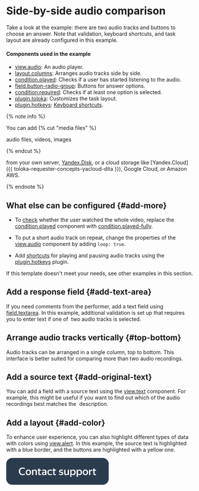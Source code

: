 # Side-by-side audio comparison

Take a look at the example: there are two audio tracks and buttons to choose an answer. Note that validation, keyboard shortcuts, and task layout are already configured in this example.

#### Components used in the example

- [view.audio](../reference/view.audio.md): An audio player.
- [layout.columns](../reference/layout.columns.md): Arranges audio tracks side by side.
- [condition.played](../reference/condition.played.md): Checks if a user has started listening to the audio.
- [field.button-radio-group](../reference/field.button-radio-group.md): Buttons for answer options.
- [condition.required](../reference/condition.required.md): Checks if at least one option is selected.
- [plugin.toloka](../reference/plugin.toloka.md): Customizes the task layout.
- [plugin.hotkeys](../reference/plugin.hotkeys.md): [Keyboard shortcuts](../best-practices/hotkeys.md).

{% note info %}

You can add
{% cut "media files" %}

audio files, videos, images

{% endcut %}

 from your own server, [Yandex.Disk](../reference/helper.proxy.md), or a cloud storage like [Yandex.Cloud]({{ toloka-requester-concepts-yacloud-dita }}), Google Cloud, or Amazon AWS.

{% endnote %}



## What else can be configured {#add-more}

- To [check](../best-practices/conditions.md) whether the user watched the whole video, replace the [condition.played](../reference/condition.played.md) component with [condition.played-fully](../reference/condition.played-fully.md).

- To put a short audio track on repeat, change the properties of the [view.audio](../reference/view.audio.md) component by adding `loop: true`.

- Add [shortcuts](../best-practices/hotkeys.md) for playing and pausing audio tracks using the [plugin.hotkeys](../reference/plugin.hotkeys.md) plugin.


If this template doesn't meet your needs, see other examples in this section.


## Add a response field {#add-text-area}

If you need comments from the performer, add a text field using [field.textarea](../reference/field.textarea.md). In this example, additional validation is set up that requires you to enter text if one of  two audio tracks is selected.


## Arrange audio tracks vertically {#top-bottom}

Audio tracks can be arranged in a single column, top to bottom. This interface is better suited for comparing more than two audio recordings.


## Add a source text {#add-original-text}

You can add a field with a source text using the [view.text](../reference/view.text.md) component. For example, this might be useful if you want to find out which of the audio recordings best matches the  description.


## Add a layout {#add-color}

To enhance user experience, you can also highlight different types of data with colors using [view.alert](../reference/view.alert.md). In this example, the source text is highlighted with a blue border, and the buttons are highlighted with a yellow one.


[![](../_images/buttons/contact-support.svg)](../concepts/support.md)
